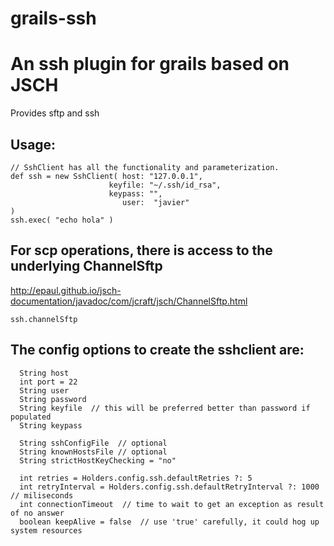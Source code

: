 # grails-ssh
# An ssh plugin for grails based on JSCH

Provides sftp and ssh

## Usage:
```
// SshClient has all the functionality and parameterization.
def ssh = new SshClient( host: "127.0.0.1",
                      keyfile: "~/.ssh/id_rsa",
                      keypass: "",
                         user:	"javier"
)
ssh.exec( "echo hola" )
```
## For scp operations, there is access to the underlying ChannelSftp
http://epaul.github.io/jsch-documentation/javadoc/com/jcraft/jsch/ChannelSftp.html
```
ssh.channelSftp
```
## The config options to create the sshclient are:
```
  String host
  int port = 22
  String user
  String password
  String keyfile  // this will be preferred better than password if populated
  String keypass
  
  String sshConfigFile  // optional
  String knownHostsFile // optional
  String strictHostKeyChecking = "no"

  int retries = Holders.config.ssh.defaultRetries ?: 5
  int retryInterval = Holders.config.ssh.defaultRetryInterval ?: 1000 // miliseconds
  int connectionTimeout  // time to wait to get an exception as result of no answer
  boolean keepAlive = false  // use 'true' carefully, it could hog up system resources
```
